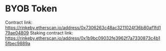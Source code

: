 # BYOB Token

Contract link: https://rinkeby.etherscan.io/address/0x7306263c48ac3211024f36b80af1fd179ae04809
Staking contract link: https://rinkeby.etherscan.io/address/0x1b9bc09032fe3962f7a7330873c4b15fbec9889a
